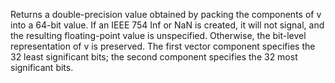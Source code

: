 Returns a double-precision value obtained by packing the components of v into a 64-bit value. If an IEEE 754 Inf or NaN is created, it will not signal, and the resulting floating-point value is unspecified. Otherwise, the bit-level representation of v is preserved. The first vector component specifies the 32 least significant bits; the second component specifies the 32 most significant bits.